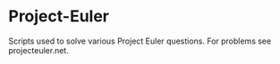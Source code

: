 # Project-Euler
Scripts used to solve various Project Euler questions.  For problems see projecteuler.net.
